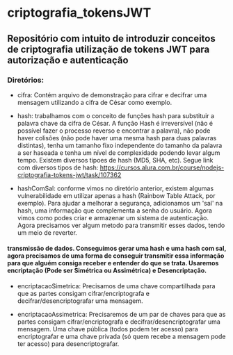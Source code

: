 # criptografia_tokensJWT

## Repositório com intuito de introduzir conceitos de criptografia utilização de tokens JWT para autorização e autenticação

### Diretórios:

- cifra: Contém arquivo de demonstração para cifrar e decifrar uma mensagem utilizando a cifra de César como exemplo.

- hash: trabalhamos com o conceito de funções hash para substituir a palavra chave da cifra de César. A função Hash é irreversível (não é possível fazer o processo reverso e encontrar a palavra), não pode haver colisões (não pode haver uma mesma hash para duas palavras distintas), tenha um tamanho fixo independente do tamanho da palavra a ser haseada e tenha um nível de complexidade podendo levar algum tempo. Existem diversos tipoes de hash (MD5, SHA, etc). Segue link com diversos tipos de hash: https://cursos.alura.com.br/course/nodejs-criptografia-tokens-jwt/task/107362

- hashComSal: conforme vimos no diretório anterior, existem algumas vulnerabilidade em utilizar apenas a hash (Rainbow Table Attack, por exemplo). Para ajudar a melhorar a segurança, adicionamos um 'sal' na hash, uma informação que complementa a senha do usuário. Agora vimos como podes criar e armazenar um sistema de autenticação. Agora precisamos ver algum metodo para transmitir esses dados, tendo um meio de reverter.

 #### transmissão de dados. Conseguimos gerar uma hash e uma hash com sal, agora precisamos de uma forma de conseguir transmitir essa informação para que alguém consiga receber e entender do que se trata. Usaremos encriptação (Pode ser Simétrica ou Assimétrica) e Desencriptação.

 - encriptacaoSimetrica: Precisamos de uma chave compartilhada para que as partes consigam cifrar/encriptografa e decifrar/desencriptografar uma mensagem. 

 - encriptacaoAssimetrica: Precisaremos de um par de chaves para que as partes consigam cifrar/encriptografa e decifrar/desencriptografar uma mensagem. Uma chave pública (todos podem ter acesso) para encriptografar e uma chave privada (só quem recebe a mensagem pode ter acesso) para desencriptografar.